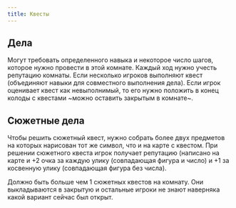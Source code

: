 ```yaml
---
title: Квесты
---
```


## Дела

Могут требовать определенного навыка и некоторое число шагов, которое нужно провести в этой комнате. Каждый ход нужно учесть репутацию комнаты. Если несколько игроков выполняют квест (объединяют навыки для совместного выполнения дела). Если игрок оценивает квест как невыполнимый, то его нужно положить в конец колоды с квестами ~можно оставить закрытым в комнате~.

## Сюжетные дела

Чтобы решить сюжетный квест, нужно собрать более двух предметов на которых нарисован тот же символ, что и на карте с квестом.
При решении сюжетного квеста игрок получает репутацию (написано на карте и +2 очка за каждую улику (совпадающая фигура и число) и +1 за косвенную улику (совпадающая фигура без числа).

Должно быть больше чем 1 сюжетных квестов на комнату. Они выкладываются в закрытую и остальные игроки не знают наверняка какой вариант сейчас был открыт.


